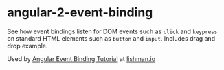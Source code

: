 # angular-2-event-binding

See how event bindings listen for DOM events such as `click` and `keypress` on standard HTML elements such as `button` and `input`.
Includes drag and drop example.

Used by [Angular Event Binding Tutorial](http://lishman.io/angular-2-event-binding) at [lishman.io](http://lishman.io)
